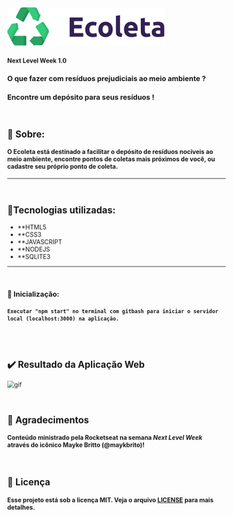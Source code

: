 # ![logo](/nlw/public/assets/logo.svg)

**Next Level Week 1.0**
&nbsp;
### O que fazer com resíduos prejudiciais ao meio ambiente ?
### Encontre um depósito para seus resíduos !
&nbsp;
## :book: Sobre:
#### O Ecoleta está destinado a facilitar o depósito de resíduos nociveis ao meio ambiente, encontre pontos de coletas mais próximos de você, ou cadastre seu próprio ponto de coleta.

---
&nbsp;
## :rocket:Tecnologias utilizadas:
* **HTML5
* **CSS3
* **JAVASCRIPT
* **NODEJS
* **SQLITE3   

---
&nbsp;
### :pencil: Inicialização:
#### ``` Executar "npm start" no terminal com gitbash para iniciar o servidor local (localhost:3000) na aplicação. ```

&nbsp;
---
## :heavy_check_mark: Resultado da Aplicação Web
![gif](/nlw/public/assets/gif-ecoleta.gif)

&nbsp;

## :raised_hands: Agradecimentos
#### Conteúdo ministrado pela **Rocketseat** na semana *Next Level Week* através do icônico Mayke Britto (@maykbrito)!

&nbsp;

## :memo: Licença
#### Esse projeto está sob a licença MIT. Veja o arquivo [LICENSE](../LICENSE) para mais detalhes.

